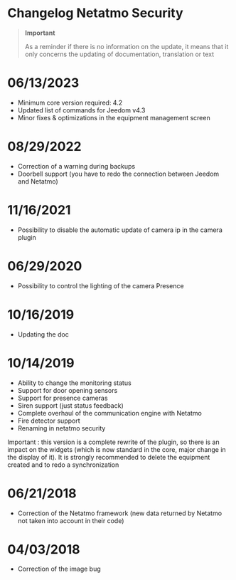 # Changelog Netatmo Security

>**Important**
>
>As a reminder if there is no information on the update, it means that it only concerns the updating of documentation, translation or text

# 06/13/2023

- Minimum core version required: 4.2
- Updated list of commands for Jeedom v4.3
- Minor fixes & optimizations in the equipment management screen

# 08/29/2022

- Correction of a warning during backups
- Doorbell support (you have to redo the connection between Jeedom and Netatmo)

# 11/16/2021

- Possibility to disable the automatic update of camera ip in the camera plugin

# 06/29/2020

- Possibility to control the lighting of the camera Presence

# 10/16/2019

- Updating the doc

# 10/14/2019

- Ability to change the monitoring status
- Support for door opening sensors
- Support for presence cameras
- Siren support (just status feedback)
- Complete overhaul of the communication engine with Netatmo
- Fire detector support
- Renaming in netatmo security

Important : this version is a complete rewrite of the plugin, so there is an impact on the widgets (which is now standard in the core, major change in the display of it). It is strongly recommended to delete the equipment created and to redo a synchronization

# 06/21/2018

- Correction of the Netatmo framework (new data returned by Netatmo not taken into account in their code)

# 04/03/2018

- Correction of the image bug
